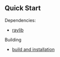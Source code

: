 ## Quick Start

Dependencies:
- [raylib](https://www.raylib.com/)

Building
- [build and installation](https://github.com/raysan5/raylib#build-and-installation)
